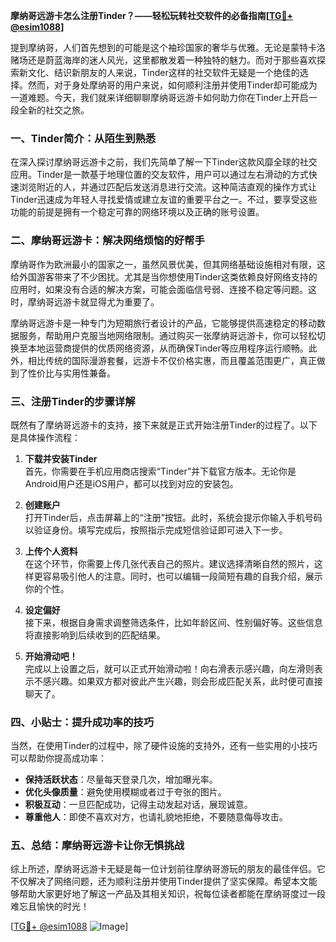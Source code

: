 **摩纳哥远游卡怎么注册Tinder？——轻松玩转社交软件的必备指南[[TG💪+ @esim1088](https://t.me/s/esim1088)]**

提到摩纳哥，人们首先想到的可能是这个袖珍国家的奢华与优雅。无论是蒙特卡洛赌场还是蔚蓝海岸的迷人风光，这里都散发着一种独特的魅力。而对于那些喜欢探索新文化、结识新朋友的人来说，Tinder这样的社交软件无疑是一个绝佳的选择。然而，对于身处摩纳哥的用户来说，如何顺利注册并使用Tinder却可能成为一道难题。今天，我们就来详细聊聊摩纳哥远游卡如何助力你在Tinder上开启一段全新的社交之旅。

### 一、Tinder简介：从陌生到熟悉

在深入探讨摩纳哥远游卡之前，我们先简单了解一下Tinder这款风靡全球的社交应用。Tinder是一款基于地理位置的交友软件，用户可以通过左右滑动的方式快速浏览附近的人，并通过匹配后发送消息进行交流。这种简洁直观的操作方式让Tinder迅速成为年轻人寻找爱情或建立友谊的重要平台之一。不过，要享受这些功能的前提是拥有一个稳定可靠的网络环境以及正确的账号设置。

### 二、摩纳哥远游卡：解决网络烦恼的好帮手

摩纳哥作为欧洲最小的国家之一，虽然风景优美，但其网络基础设施相对有限，这给外国游客带来了不少困扰。尤其是当你想使用Tinder这类依赖良好网络支持的应用时，如果没有合适的解决方案，可能会面临信号弱、连接不稳定等问题。这时，摩纳哥远游卡就显得尤为重要了。

摩纳哥远游卡是一种专门为短期旅行者设计的产品，它能够提供高速稳定的移动数据服务，帮助用户克服当地网络限制。通过购买一张摩纳哥远游卡，你可以轻松切换至本地运营商提供的优质网络资源，从而确保Tinder等应用程序运行顺畅。此外，相比传统的国际漫游套餐，远游卡不仅价格实惠，而且覆盖范围更广，真正做到了性价比与实用性兼备。

### 三、注册Tinder的步骤详解

既然有了摩纳哥远游卡的支持，接下来就是正式开始注册Tinder的过程了。以下是具体操作流程：

1. **下载并安装Tinder**  
   首先，你需要在手机应用商店搜索“Tinder”并下载官方版本。无论你是Android用户还是iOS用户，都可以找到对应的安装包。

2. **创建账户**  
   打开Tinder后，点击屏幕上的“注册”按钮。此时，系统会提示你输入手机号码以验证身份。填写完成后，按照指示完成短信验证即可进入下一步。

3. **上传个人资料**  
   在这个环节，你需要上传几张代表自己的照片。建议选择清晰自然的照片，这样更容易吸引他人的注意。同时，也可以编辑一段简短有趣的自我介绍，展示你的个性。

4. **设定偏好**  
   接下来，根据自身需求调整筛选条件，比如年龄区间、性别偏好等。这些信息将直接影响到后续收到的匹配结果。

5. **开始滑动吧！**  
   完成以上设置之后，就可以正式开始滑动啦！向右滑表示感兴趣，向左滑则表示不感兴趣。如果双方都对彼此产生兴趣，则会形成匹配关系，此时便可直接聊天了。

### 四、小贴士：提升成功率的技巧

当然，在使用Tinder的过程中，除了硬件设施的支持外，还有一些实用的小技巧可以帮助你提高成功率：

- **保持活跃状态**：尽量每天登录几次，增加曝光率。
- **优化头像质量**：避免使用模糊或者过于夸张的图片。
- **积极互动**：一旦匹配成功，记得主动发起对话，展现诚意。
- **尊重他人**：即使不喜欢对方，也请礼貌地拒绝，不要随意侮辱攻击。

### 五、总结：摩纳哥远游卡让你无惧挑战

综上所述，摩纳哥远游卡无疑是每一位计划前往摩纳哥游玩的朋友的最佳伴侣。它不仅解决了网络问题，还为顺利注册并使用Tinder提供了坚实保障。希望本文能够帮助大家更好地了解这一产品及其相关知识，祝每位读者都能在摩纳哥度过一段难忘且愉快的时光！

[[TG💪+ @esim1088](https://t.me/s/esim1088) ![Image](https://i.postimg.cc/4NQfJmqS/Snipaste-2025-05-13-00-14-12.png)]